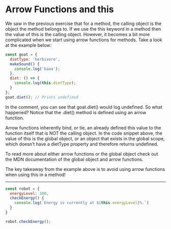 # Arrow Functions and this
We saw in the previous exercise that for a method, the calling object is the object the method belongs to. If we use the this keyword in a method then the value of this is the calling object. However, it becomes a bit more complicated when we start using arrow functions for methods. Take a look at the example below:

```js
const goat = {
  dietType: 'herbivore',
  makeSound() {
    console.log('baaa');
  },
  diet: () => {
    console.log(this.dietType);
  }
};
goat.diet(); // Prints undefined
```
In the comment, you can see that goat.diet() would log undefined. So what happened? Notice that the .diet() method is defined using an arrow function.

Arrow functions inherently bind, or tie, an already defined this value to the function itself that is NOT the calling object. In the code snippet above, the value of this is the global object, or an object that exists in the global scope, which doesn’t have a dietType property and therefore returns undefined.

To read more about either arrow functions or the global object check out the MDN documentation of the global object and arrow functions.

The key takeaway from the example above is to avoid using arrow functions when using this in a method!

***
```js
const robot = {
  energyLevel: 100,
  checkEnergy() {
    console.log(`Energy is currently at ${this.energyLevel}%.`)
  }
}

robot.checkEnergy();
```